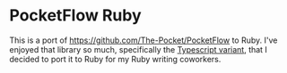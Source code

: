 # PocketFlow Ruby

This is a port of https://github.com/The-Pocket/PocketFlow to Ruby. I've enjoyed that library so much, specifically the [Typescript variant](https://github.com/The-Pocket/PocketFlow-Typescript), that I decided to port it to Ruby for my Ruby writing coworkers.
